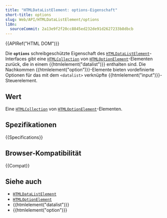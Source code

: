 ```yaml
---
title: "HTMLDataListElement: options-Eigenschaft"
short-title: options
slug: Web/API/HTMLDataListElement/options
l10n:
  sourceCommit: 2a13e9f2f20cc8845ed232de91d2627233b8dbcb
---
```


{{APIRef("HTML DOM")}}

Die **`options`** schreibgeschützte Eigenschaft des [`HTMLDataListElement`](/de/docs/Web/API/HTMLDataListElement)-Interfaces gibt eine [`HTMLCollection`](/de/docs/Web/API/HTMLCollection) von [`HTMLOptionElement`](/de/docs/Web/API/HTMLOptionElement)-Elementen zurück, die in einem {{htmlelement("datalist")}} enthalten sind. Die Nachkommen {{htmlelement("option")}}-Elemente bieten vordefinierte Optionen für das mit dem `<datalist>` verknüpfte {{htmlelement("input")}}-Steuerelement.

## Wert

Eine [`HTMLCollection`](/de/docs/Web/API/HTMLCollection) von [`HTMLOptionElement`](/de/docs/Web/API/HTMLOptionElement)-Elementen.

## Spezifikationen

{{Specifications}}

## Browser-Kompatibilität

{{Compat}}

## Siehe auch

- [`HTMLDataListElement`](/de/docs/Web/API/HTMLDataListElement)
- [`HTMLOptionElement`](/de/docs/Web/API/HTMLOptionElement)
- {{htmlelement("datalist")}}
- {{htmlelement("option")}}
